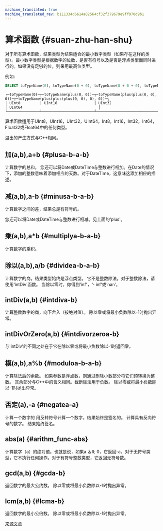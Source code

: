 ```yaml
---
machine_translated: true
machine_translated_rev: b111334d6614a02564cf32f379679e9ff970d9b1
---
```


# 算术函数 {#suan-zhu-han-shu}

对于所有算术函数，结果类型为结果适合的最小数字类型（如果存在这样的类型）。最小数字类型是根据数字的位数，是否有符号以及是否是浮点类型而同时进行的。如果没有足够的位，则采用最高位类型。

例如:

``` sql
SELECT toTypeName(0), toTypeName(0 + 0), toTypeName(0 + 0 + 0), toTypeName(0 + 0 + 0 + 0)
```

    ┌─toTypeName(0)─┬─toTypeName(plus(0, 0))─┬─toTypeName(plus(plus(0, 0), 0))─┬─toTypeName(plus(plus(plus(0, 0), 0), 0))─┐
    │ UInt8         │ UInt16                 │ UInt32                          │ UInt64                                   │
    └───────────────┴────────────────────────┴─────────────────────────────────┴──────────────────────────────────────────┘

算术函数适用于UInt8，UInt16，UInt32，UInt64，Int8，Int16，Int32，Int64，Float32或Float64中的任何类型。

溢出的产生方式与C++相同。

## 加(a,b),a+b {#plusa-b-a-b}

计算数字的总和。
您还可以将Date或DateTime与整数进行相加。在Date的情况下，添加的整数意味着添加相应的天数。对于DateTime，这意味这添加相应的描述。

## 减(a,b),a-b {#minusa-b-a-b}

计算数字之间的差，结果总是有符号的。

您还可以将Date或DateTime与整数进行相减。见上面的'plus'。

## 乘(a,b),a\*b {#multiplya-b-a-b}

计算数字的乘积。

## 除以(a,b),a/b {#dividea-b-a-b}

计算数字的商。结果类型始终是浮点类型。
它不是整数除法。对于整数除法，请使用'intDiv'函数。
当除以零时，你得到'inf'，‘- inf’或’nan’。

## intDiv(a,b) {#intdiva-b}

计算整数数字的商，向下舍入（按绝对值）。
除以零或将最小负数除以-1时抛出异常。

## intDivOrZero(a,b) {#intdivorzeroa-b}

与'intDiv'的不同之处在于它在除以零或将最小负数除以-1时返回零。

## 模(a,b),a%b {#moduloa-b-a-b}

计算除法后的余数。
如果参数是浮点数，则通过删除小数部分将它们预转换为整数。
其余部分与C++中的含义相同。截断除法用于负数。
除以零或将最小负数除以-1时抛出异常。

## 否定(a),-a {#negatea-a}

计算一个数字的
用反转符号计算一个数字。结果始终是签名的。
计算具有反向符号的数字。 结果始终签名。

## abs(a) {#arithm_func-abs}

计算数字（a）的绝对值。也就是说，如果a ＆lt; 0，它返回-a。对于无符号类型，它不执行任何操作。对于有符号整数类型，它返回无符号数。

## gcd(a,b) {#gcda-b}

返回数字的最大公约数。
除以零或将最小负数除以-1时抛出异常。

## lcm(a,b) {#lcma-b}

返回数字的最小公倍数。
除以零或将最小负数除以-1时抛出异常。

[来源文章](https://clickhouse.tech/docs/en/query_language/functions/arithmetic_functions/) <!--hide-->
